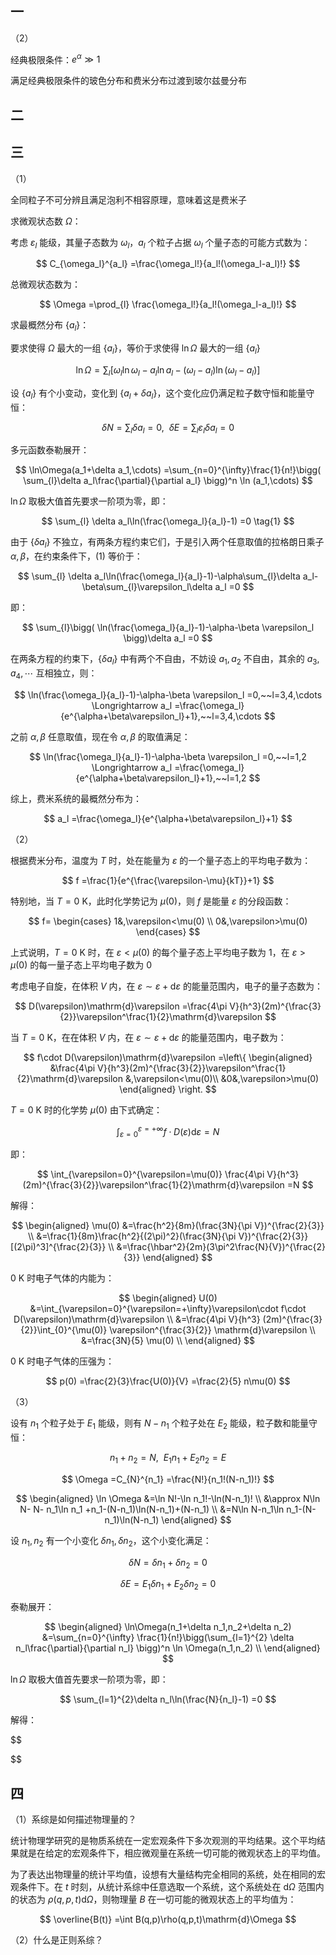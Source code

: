 ## 一

（2）

经典极限条件：$e^{\alpha}\gg 1$

满足经典极限条件的玻色分布和费米分布过渡到玻尔兹曼分布

## 二

## 三

（1）

全同粒子不可分辨且满足泡利不相容原理，意味着这是费米子

求微观状态数 $\Omega$：

考虑 $\varepsilon_l$ 能级，其量子态数为 $\omega_l$，$a_l$ 个粒子占据 $\omega_l$ 个量子态的可能方式数为：

$$
C_{\omega_l}^{a_l}
=\frac{\omega_l!}{a_l!(\omega_l-a_l)!}
$$

总微观状态数为：

$$
\Omega
=\prod_{l} \frac{\omega_l!}{a_l!(\omega_l-a_l)!}
$$

求最概然分布 $\{a_l\}$：

要求使得 $\Omega$ 最大的一组 $\{a_l\}$，等价于求使得 $\ln \Omega$ 最大的一组 $\{a_l \}$

$$
\ln \Omega
=\sum_{l}\bigg[ \omega_l\ln \omega_l-a_l\ln a_l-(\omega_l-a_l)\ln(\omega_l-a_l) \bigg] 
$$

设 $\{a_l\}$ 有个小变动，变化到 $\{a_l+\delta a_l \}$，这个变化应仍满足粒子数守恒和能量守恒：

$$
\delta N
=\sum_{l} \delta a_l
=0,~~
\delta E
=\sum_{l} \varepsilon_l\delta a_l
=0
$$

多元函数泰勒展开：

$$
\ln\Omega(a_1+\delta a_1,\cdots)
=\sum_{n=0}^{\infty}\frac{1}{n!}\bigg( \sum_{l}\delta a_l\frac{\partial}{\partial a_l} \bigg)^n \ln (a_1,\cdots) 
$$

$\ln \Omega$ 取极大值首先要求一阶项为零，即：

$$
\sum_{l}  \delta a_l\ln(\frac{\omega_l}{a_l}-1)
=0 \tag{1}
$$

由于 $\{\delta a_l \}$ 不独立，有两条方程约束它们，于是引入两个任意取值的拉格朗日乘子 $\alpha,\beta$，在约束条件下，$(1)$ 等价于：

$$
\sum_{l}  \delta a_l\ln(\frac{\omega_l}{a_l}-1)-\alpha\sum_{l}\delta a_l-\beta\sum_{l}\varepsilon_l\delta a_l
=0
$$

即：

$$
\sum_{l}\bigg( \ln(\frac{\omega_l}{a_l}-1)-\alpha-\beta \varepsilon_l \bigg)\delta a_l
=0 
$$

在两条方程的约束下，$\{\delta a_l\}$ 中有两个不自由，不妨设 $a_1,a_2$ 不自由，其余的 $a_3,a_4,\cdots$ 互相独立，则：

$$
\ln(\frac{\omega_l}{a_l}-1)-\alpha-\beta \varepsilon_l
=0,~~l=3,4,\cdots 
\Longrightarrow
a_l
=\frac{\omega_l}{e^{\alpha+\beta\varepsilon_l}+1},~~l=3,4,\cdots
$$

之前 $\alpha,\beta$ 任意取值，现在令 $\alpha,\beta$ 的取值满足：

$$
\ln(\frac{\omega_l}{a_l}-1)-\alpha-\beta \varepsilon_l
=0,~~l=1,2
\Longrightarrow 
a_l
=\frac{\omega_l}{e^{\alpha+\beta\varepsilon_l}+1},~~l=1,2
$$

综上，费米系统的最概然分布为：

$$
a_l
=\frac{\omega_l}{e^{\alpha+\beta\varepsilon_l}+1}
$$

（2）

根据费米分布，温度为 $T$ 时，处在能量为 $\varepsilon$ 的一个量子态上的平均电子数为：

$$
f
=\frac{1}{e^{\frac{\varepsilon-\mu}{kT}}+1}
$$

特别地，当 $T=0~\mathrm{K}$，此时化学势记为 $\mu(0)$，则 $f$ 是能量 $\varepsilon$ 的分段函数：

$$
f=
\begin{cases}
1&,\varepsilon<\mu(0) \\
0&,\varepsilon>\mu(0)
\end{cases}
$$

上式说明，$T=0~\mathrm{K}$ 时，在 $\varepsilon<\mu(0)$ 的每个量子态上平均电子数为 $1$，在 $\varepsilon>\mu(0)$ 的每一量子态上平均电子数为 $0$

考虑电子自旋，在体积 $V$ 内，在 $\varepsilon\sim \varepsilon+\mathrm{d}\varepsilon$ 的能量范围内，电子的量子态数为：

$$
D(\varepsilon)\mathrm{d}\varepsilon
=\frac{4\pi V}{h^3}(2m)^{\frac{3}{2}}\varepsilon^\frac{1}{2}\mathrm{d}\varepsilon
$$

当 $T=0~\mathrm{K}$，在在体积 $V$ 内，在 $\varepsilon\sim \varepsilon+\mathrm{d}\varepsilon$ 的能量范围内，电子数为：

$$
f\cdot D(\varepsilon)\mathrm{d}\varepsilon
=\left\{
\begin{aligned}
&\frac{4\pi V}{h^3}(2m)^{\frac{3}{2}}\varepsilon^\frac{1}{2}\mathrm{d}\varepsilon &,\varepsilon<\mu(0)\\
&0&,\varepsilon>\mu(0)
\end{aligned}
\right.
$$

$T=0~\mathrm{K}$ 时的化学势 $\mu(0)$ 由下式确定：

$$
\int_{\varepsilon=0}^{\varepsilon=+\infty} f\cdot D(\varepsilon)\mathrm{d}\varepsilon
=N
$$

即：

$$
\int_{\varepsilon=0}^{\varepsilon=\mu(0)} \frac{4\pi V}{h^3}(2m)^{\frac{3}{2}}\varepsilon^\frac{1}{2}\mathrm{d}\varepsilon
=N
$$

解得：

$$
\begin{aligned}
\mu(0)
&=\frac{h^2}{8m}(\frac{3N}{\pi V})^{\frac{2}{3}} \\
&=\frac{1}{8m}\frac{h^2}{(2\pi)^2}(\frac{3N}{\pi V})^{\frac{2}{3}}[(2\pi)^3]^{\frac{2}{3}} \\
&=\frac{\hbar^2}{2m}(3\pi^2\frac{N}{V})^{\frac{2}{3}}
\end{aligned}
$$

$0~\mathrm{K}$ 时电子气体的内能为：

$$
\begin{aligned}
U(0)
&=\int_{\varepsilon=0}^{\varepsilon=+\infty}\varepsilon\cdot f\cdot D(\varepsilon)\mathrm{d}\varepsilon \\
&=\frac{4\pi V}{h^3} (2m)^{\frac{3}{2}}\int_{0}^{\mu(0)} \varepsilon^{\frac{3}{2}} \mathrm{d}\varepsilon \\
&=\frac{3N}{5} \mu(0) \\
\end{aligned}
$$

$0~\mathrm{K}$ 时电子气体的压强为：

$$
p(0)
=\frac{2}{3}\frac{U(0)}{V}
=\frac{2}{5} n\mu(0)
$$

（3）

设有 $n_1$ 个粒子处于 $E_1$ 能级，则有 $N-n_1$ 个粒子处在 $E_2$ 能级，粒子数和能量守恒：

$$
n_1+n_2
=N,~~
E_1n_1+E_2n_2
=E
$$

$$
\Omega
=C_{N}^{n_1}
=\frac{N!}{n_1!(N-n_1)!}
$$

$$
\begin{aligned}
\ln \Omega
&=\ln N!-\ln n_1!-\ln(N-n_1)! \\
&\approx N\ln N- N- n_1\ln n_1 +n_1-(N-n_1)\ln(N-n_1)+(N-n_1) \\
&=N\ln N-n_1\ln n_1-(N-n_1)\ln(N-n_1)
\end{aligned}
$$

设 $n_1,n_2$ 有一个小变化 $\delta n_1,\delta n_2$，这个小变化满足：

$$
\delta N
=\delta n_1+\delta n_2
=0
$$

$$
\delta E
=E_1\delta n_1+E_2\delta n_2
=0
$$

泰勒展开：

$$
\begin{aligned}
\ln\Omega(n_1+\delta n_1,n_2+\delta n_2)
&=\sum_{n=0}^{\infty} \frac{1}{n!}\bigg(\sum_{l=1}^{2} \delta n_l\frac{\partial}{\partial n_l} \bigg)^n \ln \Omega(n_1,n_2) \\
\end{aligned}
$$

$\ln \Omega$ 取极大值首先要求一阶项为零，即：

$$
\sum_{l=1}^{2}\delta n_l\ln(\frac{N}{n_l}-1)
=0
$$

解得：

$$

$$


## 四 

（1）系综是如何描述物理量的？

统计物理学研究的是物质系统在一定宏观条件下多次观测的平均结果。这个平均结果就是在给定的宏观条件下，相应微观量在系统一切可能的微观状态上的平均值。

为了表达出物理量的统计平均值，设想有大量结构完全相同的系统，处在相同的宏观条件下。在 $t$ 时刻，从统计系综中任意选取一个系统，这个系统处在 $\mathrm{d}\Omega$ 范围内的状态为 $\rho(q,p,t)\mathrm{d}\Omega$，则物理量 $B$ 在一切可能的微观状态上的平均值为：

$$
\overline{B(t)}
=\int B(q,p)\rho(q,p,t)\mathrm{d}\Omega
$$

（2）什么是正则系综？



